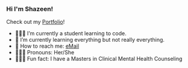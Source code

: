 ### Hi I'm Shazeen!
Check out my [Portfolio](https://sfportfolio.shazeen15.vercel.app/)!
<!--
**Shazeen15/Shazeen15** is a ✨ _special_ ✨ repository because its `README.md` (this file) appears on your GitHub profile.
-->

- 👩🏾‍💻 I’m currently a student learning to code.
- 🌱 I’m currently learning everything but not really everything.
- 💌 How to reach me: [eMail](mailto:shazeenfabius@gmail.com)
- 👩🏾‍🦱 Pronouns: Her/She
- 👩🏾‍🎓 Fun fact: I have a Masters in Clinical Mental Health Counseling
